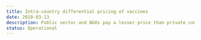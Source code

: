 ```yaml
---
title: Intra-country differential pricing of vaccines
date: 2018-03-13
description: Public sector and NGOs pay a lesser price than private companies for vaccines
status: Operational
---
```

